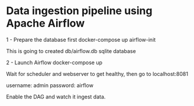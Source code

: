 # Data ingestion pipeline using Apache Airflow

1 - Prepare the database first docker-compose up airflow-init

This is going to created db/airflow.db sqlite database

2 - Launch Airflow docker-compose up

Wait for scheduler and webserver to get healthy, then go to localhost:8081

username: admin
password: airflow

Enable the DAG and watch it ingest data.
